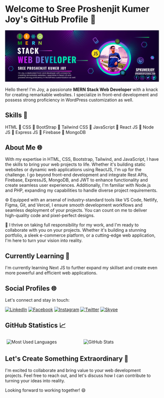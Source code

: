 # Welcome to Sree Proshenjit Kumer Joy's GitHub Profile 👋

![Sree Proshenjit Kumer Joy](https://raw.githubusercontent.com/spkumerjoy/spkumerjoy/main/github-banner.jpg)

Hello there! I'm Joy, a passionate **MERN Stack Web Developer** with a knack for creating remarkable websites. I specialize in front-end development and possess strong proficiency in WordPress customization as well.

## Skills 🚀

HTML 🔹 CSS 🔹 BootStrap 🔹 Tailwind CSS 🔹 JavaScript 🔹 React JS 🔹 Node JS 🔹 Express JS 🔹 Firebase 🔹 MongoDB

## About Me 🌐

With my expertise in HTML, CSS, Bootstrap, Tailwind, and JavaScript, I have the skills to bring your web projects to life. Whether it's building static websites or dynamic web applications using ReactJS, I'm up for the challenge. I go beyond front-end development and integrate Rest APIs, Firebase, ExpressJS, MongoDB, and JWT to enhance functionality and create seamless user experiences. Additionally, I'm familiar with Node.js and PHP, expanding my capabilities to handle diverse project requirements.

⚙️ Equipped with an arsenal of industry-standard tools like VS Code, Netlify, Figma, Git, and Vercel, I ensure smooth development workflows and seamless deployment of your projects. You can count on me to deliver high-quality code and pixel-perfect designs.

🤝 I thrive on taking full responsibility for my work, and I'm ready to collaborate with you on your projects. Whether it's building a stunning portfolio, a sleek e-commerce platform, or a cutting-edge web application, I'm here to turn your vision into reality.

## Currently Learning 🌱

I'm currently learning Next JS to further expand my skillset and create even more powerful and efficient web applications.

## Social Profiles 🌐

Let's connect and stay in touch:

[![LinkedIn](https://img.shields.io/badge/LinkedIn-spkumerjoy-blue?logo=linkedin&style=for-the-badge&logoColor=white)](https://www.linkedin.com/in/spkumerjoy)
[![Facebook](https://img.shields.io/badge/Facebook-spkumerjoy-blue?logo=facebook&style=for-the-badge&logoColor=white)](https://www.facebook.com/spkumerjoy)
[![Instagram](https://img.shields.io/badge/Instagram-spkumerjoy-pink?logo=instagram&style=for-the-badge&logoColor=white)](https://www.instagram.com/spkumerjoy)
[![Twitter](https://img.shields.io/badge/Twitter-spkumerjoy-blue?logo=twitter&style=for-the-badge&logoColor=white)](https://twitter.com/spkumerjoy)
[![Skype](https://img.shields.io/badge/Skype-joy.sky10-lightblue?logo=skype&style=for-the-badge&logoColor=white)](skype:joy.sky10)

## GitHub Statistics 📈

<div style="display: flex;">
  <div style="flex: 50%; padding: 5px;">
    <img src="https://github-readme-stats.vercel.app/api/top-langs/?username=spkumerjoy&layout=compact&hide=html&langs_count=6&card_width=300" alt="Most Used Languages" align="center" />
  </div>
  <div style="flex: 50%; padding: 5px;">
    <img src="https://github-readme-stats.vercel.app/api?username=spkumerjoy&show_icons=true&count_private=true&hide=prs,issues&theme=radical" alt="GitHub Stats" align="center" />
  </div>
</div>

## Let's Create Something Extraordinary 💼

I'm excited to collaborate and bring value to your web development projects. Feel free to reach out, and let's discuss how I can contribute to turning your ideas into reality.

Looking forward to working together! 😄
